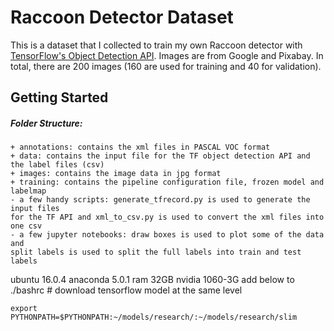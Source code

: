 # Raccoon Detector Dataset

This is a dataset that I collected to train my own Raccoon detector with [TensorFlow's Object Detection API](https://github.com/tensorflow/models/tree/master/research/object_detection). Images are from Google and Pixabay. In total, there are 200 images (160 are used for training and 40 for validation).

## Getting Started

##### Folder Structure:
```
+ annotations: contains the xml files in PASCAL VOC format
+ data: contains the input file for the TF object detection API and the label files (csv)
+ images: contains the image data in jpg format
+ training: contains the pipeline configuration file, frozen model and labelmap
- a few handy scripts: generate_tfrecord.py is used to generate the input files
for the TF API and xml_to_csv.py is used to convert the xml files into one csv
- a few jupyter notebooks: draw boxes is used to plot some of the data and
split labels is used to split the full labels into train and test labels
```
ubuntu 16.0.4 anaconda 5.0.1 ram 32GB nvidia 1060-3G 
add below to ./bashrc  # download tensorflow model at the same level
```
export PYTHONPATH=$PYTHONPATH:~/models/research/:~/models/research/slim
```
